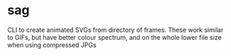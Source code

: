 sag
===

CLI to create animated SVGs from directory of frames. These work similar to GIFs, but have better colour spectrum, and on the whole lower file size when using compressed JPGs
